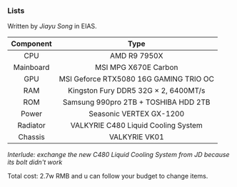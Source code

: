 ### Lists
Written by *Jiayu Song* in EIAS.

|Component|Type|
|:---:|:---:|
|CPU|AMD R9 7950X|
|Mainboard|MSI MPG X670E Carbon|
|GPU|MSI Geforce RTX5080 16G GAMING TRIO OC|
|RAM|Kingston Fury DDR5 32G $\times$ 2, 6400MT/s|
|ROM|Samsung 990pro 2TB + TOSHIBA HDD 2TB|
|Power|Seasonic VERTEX GX-1200|
|Radiator|VALKYRIE C480 Liquid Cooling System|
|Chassis|VALKYRIE VK01|

*Interlude: exchange the new C480 Liquid Cooling System from JD because its bolt didn't work*

Total cost: 2.7w RMB and u can follow your budget to change items.
